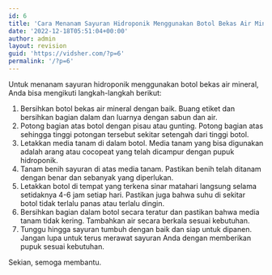 ```yaml
---
id: 6
title: 'Cara Menanam Sayuran Hidroponik Menggunakan Botol Bekas Air Mineral'
date: '2022-12-18T05:51:04+00:00'
author: admin
layout: revision
guid: 'https://vidsher.com/?p=6'
permalink: '/?p=6'
---
```


Untuk menanam sayuran hidroponik menggunakan botol bekas air mineral, Anda bisa mengikuti langkah-langkah berikut:

1. Bersihkan botol bekas air mineral dengan baik. Buang etiket dan bersihkan bagian dalam dan luarnya dengan sabun dan air.
2. Potong bagian atas botol dengan pisau atau gunting. Potong bagian atas sehingga tinggi potongan tersebut sekitar setengah dari tinggi botol.
3. Letakkan media tanam di dalam botol. Media tanam yang bisa digunakan adalah arang atau cocopeat yang telah dicampur dengan pupuk hidroponik.
4. Tanam benih sayuran di atas media tanam. Pastikan benih telah ditanam dengan benar dan sebanyak yang diperlukan.
5. Letakkan botol di tempat yang terkena sinar matahari langsung selama setidaknya 4-6 jam setiap hari. Pastikan juga bahwa suhu di sekitar botol tidak terlalu panas atau terlalu dingin.
6. Bersihkan bagian dalam botol secara teratur dan pastikan bahwa media tanam tidak kering. Tambahkan air secara berkala sesuai kebutuhan.
7. Tunggu hingga sayuran tumbuh dengan baik dan siap untuk dipanen. Jangan lupa untuk terus merawat sayuran Anda dengan memberikan pupuk sesuai kebutuhan.

Sekian, semoga membantu.